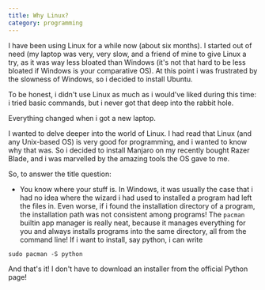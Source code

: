 ```yaml
---
title: Why Linux?
category: programming
---
```


I have been using Linux for a while now (about six months). I started out of need (my laptop was very, very slow, and a friend of mine to give Linux a try, as it was way less bloated than Windows (it's not that hard to be less bloated if Windows is your comparative OS). At this point i was frustrated by the slowness of Windows, so i decided to install Ubuntu.

To be honest, i didn't use Linux as much as i would've liked during this time: i tried basic commands, but i never got that deep into the rabbit hole.

Everything changed when i got a new laptop.

I wanted to delve deeper into the world of Linux. I had read that Linux (and any Unix-based OS) is very good for programming, and i wanted to know why that was. So i decided to install Manjaro on my recently bought Razer Blade, and i was marvelled by the amazing tools the OS gave to me.

So, to answer the title question:

* You know where your stuff is. In Windows, it was usually the case that i had no idea where the wizard i had used to installed a program had left the files in. Even worse, if i found the installation directory of a program, the installation path was not consistent among programs! The `pacman` builtin app manager is really neat, because it manages everything for you and always installs programs into the same directory, all from the command line! If i want to install, say python, i can write

```shell
sudo pacman -S python
```

And that's it! I don't have to download an installer from the official Python page!

